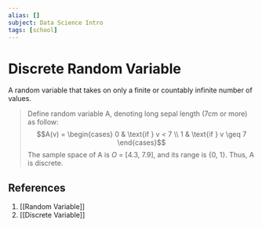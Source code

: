 ```yaml
---
alias: []
subject: Data Science Intro
tags: [school]
---
```

# Discrete Random Variable

A random variable that takes on only a finite or countably infinite number of values.

>Define random variable A, denoting long sepal length (7cm or more) as follow:
> $$A(v) = \begin{cases} 0 & \text{if } v < 7 \\ 1 & \text{if } v \geq 7 \end{cases}$$
>The sample space of A is $O$ = [4.3, 7.9], and its range is {0, 1}. Thus, A is discrete.

## References
1. [[Random Variable]]
2. [[Discrete Variable]]